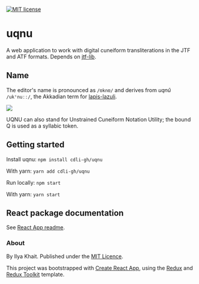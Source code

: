 [![MIT license](https://img.shields.io/badge/License-MIT-blue.svg)](https://lbesson.mit-license.org/)

# uqnu

A web application to work with digital cuneiform transliterations in the JTF and ATF formats.
Depends on [jtf-lib](https://github.com/cdli-gh/jtf-lib).

<!-- Add details -->

## Name

The editor's name is pronounced as `/ʊknʊ/` and derives from <i>uqnû</i> `/ukˤnuːː/`,  the Akkadian term for [lapis-lazuli](https://en.wikipedia.org/wiki/Lapis_lazuli).

![](https://upload.wikimedia.org/wikipedia/commons/thumb/7/77/Lazurite.jpg/800px-Lazurite.jpg)

UQNU can also stand for Unstrained Cuneiform Notation Utility; the bound Q is used as a syllabic token.

## Getting started

Install uqnu:
`npm install cdli-gh/uqnu` 

With yarn:
`yarn add cdli-gh/uqnu`

Run locally:
`npm start`

With yarn:
`yarn start`

## React package documentation

See [React App readme](README_REACT.md).

### About
By Ilya Khait. Published under the [MIT Licence](https://opensource.org/licenses/MIT).

This project was bootstrapped with [Create React App](https://github.com/facebook/create-react-app), using the [Redux](https://redux.js.org/) and [Redux Toolkit](https://redux-toolkit.js.org/) template.
